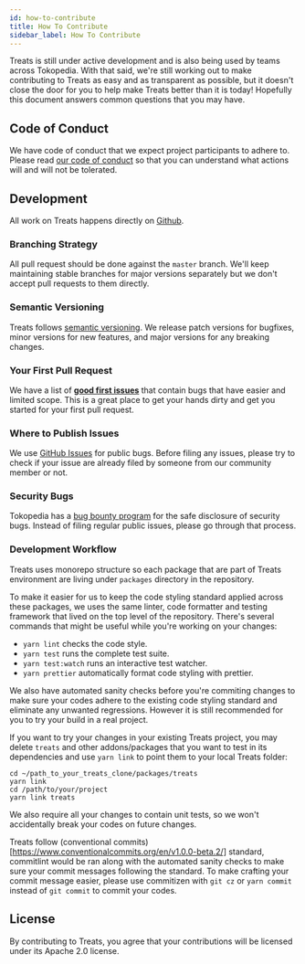 ```yaml
---
id: how-to-contribute
title: How To Contribute
sidebar_label: How To Contribute
---
```


Treats is still under active development and is also being used by teams across Tokopedia. With that said, we're still working out to make contributing to Treats as easy and as transparent as possible, but it doesn't close the door for you to help make Treats better than it is today! Hopefully this document answers common questions that you may have.

## Code of Conduct
We have code of conduct that we expect project participants to adhere to. Please read [our code of conduct](https://github.com/tokopedia/treats/blob/master/CODE_OF_CONDUCT.md)
 so that you can understand what actions will and will not be tolerated.

## Development
All work on Treats happens directly on [Github](https://github.com/tokopedia/treats).

### Branching Strategy
All pull request should be done against the `master` branch. We'll keep maintaining stable branches for major versions separately but we don't accept pull requests to them directly.

### Semantic Versioning
Treats follows [semantic versioning](http://semver.org/). We release patch versions for bugfixes, minor versions for new features, and major versions for any breaking changes.

### Your First Pull Request
We have a list of **[good first issues](https://github.com/tokopedia/treats/issues?q=is:open+is:issue+label:"good+first+issue")** that contain bugs that have easier and limited scope. This is a great place to get your hands dirty and get you started for your first pull request.

### Where to Publish Issues
We use [GitHub Issues](https://github.com/tokopedia/treats/issues) for public bugs. Before filing any issues, please try to check if your issue are already filed by someone from our community member or not.

### Security Bugs
Tokopedia has a [bug bounty program](https://github.com/tokopedia/bug-bounty) for the safe disclosure of security bugs. Instead of filing regular public issues, please go through that process.

### Development Workflow
Treats uses monorepo structure so each package that are part of Treats environment are living under `packages` directory in the repository.

To make it easier for us to keep the code styling standard applied across these packages, we uses the same linter, code formatter and testing framework that lived on the top level of the repository. There's several commands that might be useful while you're working on your changes:

* `yarn lint` checks the code style.
* `yarn test` runs the complete test suite.
* `yarn test:watch` runs an interactive test watcher.
* `yarn prettier` automatically format code styling with prettier.

We also have automated sanity checks before you're commiting changes to make sure your codes adhere to the existing code styling standard and eliminate any unwanted regressions. However it is still recommended for you to try your build in a real project.

If you want to try your changes in your existing Treats project, you may delete `treats` and other addons/packages that you want to test in its dependencies and use `yarn link` to point them to your local Treats folder:

```
cd ~/path_to_your_treats_clone/packages/treats
yarn link
cd /path/to/your/project
yarn link treats
```

We also require all your changes to contain unit tests, so we won't accidentally break your codes on future changes.

Treats follow (conventional commits)[https://www.conventionalcommits.org/en/v1.0.0-beta.2/] standard, commitlint would be ran along with the automated sanity checks to make sure your commit messages following the standard. To make crafting your commit message easier, please use commitizen with `git cz` or `yarn commit` instead of `git commit` to commit your codes.

## License
By contributing to Treats, you agree that your contributions will be licensed under its Apache 2.0 license.
